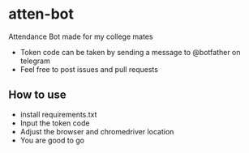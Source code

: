 # atten-bot
Attendance Bot made for my college mates  
  
- Token code can be taken by sending a message to @botfather on telegram
- Feel free to post issues and pull requests

## How to use  
- install requirements.txt
- Input the token code
- Adjust the browser and chromedriver location
- You are good to go
